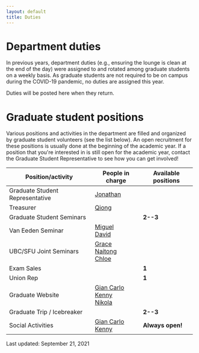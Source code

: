 ```yaml
---
layout: default
title: Duties
---
```


# Department duties

In previous years, department duties (e.g., ensuring the lounge is clean at the end of the day) were assigned to and rotated among graduate students on a weekly basis.
As graduate students are not required to be on campus during the COVID-19 pandemic, no duties are assigned this year.

Duties will be posted here when they return.

# Graduate student positions

Various positions and activities in the department are filled and organized by graduate student volunteers (see the list below).
An open recruitment for these positions is usually done at the beginning of the academic year.
If a position that you're interested in is still open for the academic year, contact the Graduate Student Representative to see how you can get involved!

| Position/activity | People in charge | Available positions |
| ----------------- | ---------------- | ------------------- |
| Graduate Student Representative | [Jonathan](https://www.stat.ubc.ca/users/jonathan-ok-agyeman) | |
| Treasurer | [Qiong](https://www.stat.ubc.ca/users/qiong-zhang) | |
| Graduate Student Seminars | | **2--3** |
| Van Eeden Seminar | [Miguel](https://www.stat.ubc.ca/users/miguel-biron-lattes)<br/>[David](https://www.stat.ubc.ca/users/zuheng-david-xu) | |
| UBC/SFU Joint Seminars | [Grace](https://www.stat.ubc.ca/users/weijia-grace-yin)<br/>[Naitong](https://www.stat.ubc.ca/users/naitong-chen)<br/>[Chloe](https://www.stat.ubc.ca/users/xinyuan-chloe-you) | |
| Exam Sales | | **1** |
| Union Rep	| | **1** |
| Graduate Website | [Gian Carlo](https://www.stat.ubc.ca/users/gian-carlo-di-luvi)<br/>[Kenny](https://www.stat.ubc.ca/users/kenny-chiu)<br/>[Nikola](https://www.stat.ubc.ca/users/nikola-surjanovic) | |
| Graduate Trip / Icebreaker | | **2--3** |
| Social Activities | [Gian Carlo](https://www.stat.ubc.ca/users/gian-carlo-di-luvi)<br/>[Kenny](https://www.stat.ubc.ca/users/kenny-chiu) | **Always open!** |

Last updated: September 21, 2021
